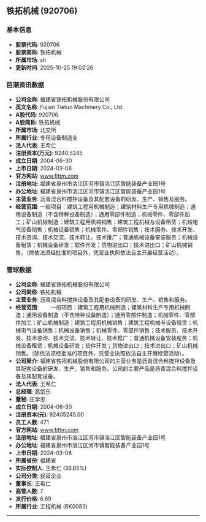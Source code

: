 ## 铁拓机械 (920706)

### 基本信息

- **股票代码**: 920706
- **股票简称**: 铁拓机械
- **所属市场**: sh
- **更新时间**: 2025-10-25 19:02:26

### 巨潮资讯数据

- **公司全称**: 福建省铁拓机械股份有限公司
- **英文名称**: Fujian Tietuo Machinery Co., Ltd.
- **A股代码**: 920706
- **A股简称**: 铁拓机械
- **所属市场**: 北交所
- **所属行业**: 专用设备制造业
- **法人代表**: 王希仁
- **注册资本(万元)**: 9240.5245
- **成立日期**: 2004-06-30
- **上市日期**: 2024-03-08
- **官方网站**: www.fjttm.com
- **注册地址**: 福建省泉州市洛江区河市镇洛江区智能装备产业园1号
- **办公地址**: 福建省泉州市洛江区河市镇洛江区智能装备产业园1号
- **主营业务**: 沥青混合料搅拌设备及其配套设备的研发、生产、销售及服务。
- **经营范围**: 一般项目：建筑工程用机械制造；建筑材料生产专用机械制造；通用设备制造（不含特种设备制造）；通用零部件制造；机械零件、零部件加工；矿山机械制造；建筑工程用机械销售；建筑工程机械与设备租赁；机械电气设备销售；机械设备销售；机械零件、零部件销售；技术服务、技术开发、技术咨询、技术交流、技术转让、技术推广；普通机械设备安装服务；机械设备租赁；机械设备研发；软件开发；货物进出口；技术进出口；矿山机械销售。（除依法须经批准的项目外，凭营业执照依法自主开展经营活动）。

### 雪球数据

- **公司全称**: 福建省铁拓机械股份有限公司
- **公司简称**: 铁拓机械
- **主营业务**: 沥青混合料搅拌设备及其配套设备的研发、生产、销售和服务。
- **经营范围**: 　　一般项目：建筑工程用机械制造；建筑材料生产专用机械制造；通用设备制造（不含特种设备制造）；通用零部件制造；机械零件、零部件加工；矿山机械制造；建筑工程用机械销售；建筑工程机械与设备租赁；机械电气设备销售；机械设备销售；机械零件、零部件销售；技术服务、技术开发、技术咨询、技术交流、技术转让、技术推广；普通机械设备安装服务；机械设备租赁；机械设备研发；软件开发；货物进出口；技术进出口；矿山机械销售。（除依法须经批准的项目外，凭营业执照依法自主开展经营活动）。
- **公司简介**: 福建省铁拓机械股份有限公司的主营业务是沥青混合料搅拌设备及其配套设备的研发、生产、销售和服务。公司的主要产品是沥青混合料搅拌设备及其配套设备。
- **法人代表**: 王希仁
- **总经理**: 高岱乐
- **董秘**: 庄学忠
- **成立日期**: 2004-06-30
- **注册资本(元)**: 92405245.00
- **员工人数**: 471
- **官方网站**: www.fjttm.com
- **注册地址**: 福建省泉州市洛江区河市镇洛江区智能装备产业园1号
- **办公地址**: 福建省泉州市洛江区河市镇智能装备产业园1号
- **上市日期**: 2024-03-08
- **所属省份**: 福建省
- **实际控制人**: 王希仁 (36.65%)
- **公司分类**: 民营企业
- **董事长**: 王希仁
- **高管人数**: 7
- **发行价格**: 6.69
- **所属行业**: 工程机械 (BK0083)

---